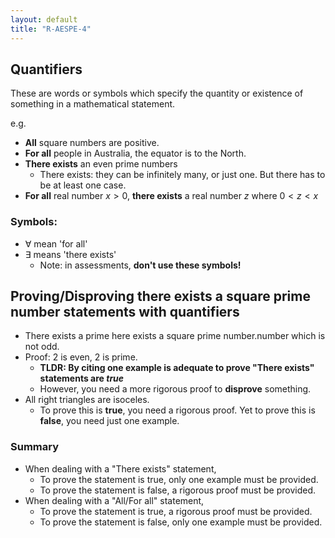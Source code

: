 ```yaml
---
layout: default
title: "R-AESPE-4"
---
```


## Quantifiers

These are words or symbols which specify the quantity or existence of something in a mathematical statement.

e.g. 
- **All** square numbers are positive.
- **For all** people in Australia, the equator is to the North.
- **There exists** an even prime numbers
	- There exists: they can be infinitely many, or just one. But there has to be at least one case.
- **For all** real number $x > 0$, **there exists** a real number $z$ where $0<z<x$

### Symbols:
- $\forall$ mean 'for all'
- $\exists$ means 'there exists'
	- Note: in assessments, **don't use these symbols!**

## Proving/Disproving there exists a square prime number statements with quantifiers
- There exists a prime here exists a square prime number.number which is not odd.
- Proof: 2 is even, 2 is prime. 
	- **TLDR: By citing one example is adequate to prove "There exists" statements are *true***
	- However, you need a more rigorous proof to **disprove** something.
- All right triangles are isoceles.
	- To prove this is **true**, you need a rigorous proof. Yet to prove this is **false**, you need just one example.

### Summary
- When dealing with a "There exists" statement,
	- To prove the statement is true, only one example must be provided.
	- To prove the statement is false, a rigorous proof must be provided.
- When dealing with a "All/For all" statement,
	- To prove the statement is true, a rigorous proof must be provided.
	- To prove the statement is false, only one example must be provided.